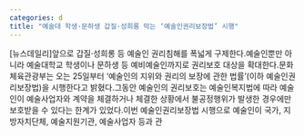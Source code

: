 ```yaml
---
categories: d
title: "예술대 학생·문하생 갑질·성희롱 막는 ‘예술인권리보장법’ 시행"
---
```

[뉴스데일리]앞으로 갑질·성희롱 등 예술인 권리침해를 폭넓게 구제한다.예술인뿐만 아니라 예술대학교 학생이나 문하생 등 예비예술인까지로 권리보호 대상을 확대한다.문화체육관광부는 오는 25일부터 ‘예술인의 지위와 권리의 보장에 관한 법률’(이하 예술인권리보장법)을 시행한다고 밝혔다.그동안 예술인의 권리보호는 예술인복지법에 따라 예술인이 예술사업자와 계약을 체결하거나 체결한 상황에서 불공정행위가 발생한 경우에만 보호받을 수 있다는 한계가 있었다.이번 예술인권리보장법 시행으로 예술인이 국가, 지방자치단체, 예술지원기관, 예술사업자 등과 관